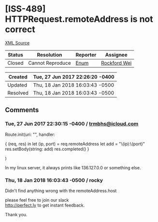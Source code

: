 # [ISS-489] HTTPRequest.remoteAddress is not correct 

[XML Source](../xml/ISS-489.xml)
<p></p>





Status|Resolution|Reporter|Assignee
------|----------|--------|--------
Closed|Cannot Reproduce|[Enum](trmbhs@icloud.com)|[Rockford Wei]($rocky)





Created|Tue, 27 Jun 2017 22:26:20 -0400
-------|--------------
Updated|Thu, 18 Jan 2018 16:03:43 -0500
Resolved|Thu, 18 Jan 2018 16:03:43 -0500


## Comments




### Tue, 27 Jun 2017 22:30:15 -0400 / trmbhs@icloud.com 

<p><p>    Route.init(uri: "", handler: </p>
{ (req, res) in
        let (ip, port) = req.remoteAddress
        let add = "\(ip):\(port)"
        res.setBody(string: add)
        res.completed()
    }
<p>)</p>


<p>In my linux server, it always prints like 136.127.0.0 or something else. </p></p>


### Thu, 18 Jan 2018 16:03:43 -0500 / rocky 

<p><p>Didn't find anything wrong with the remoteAddress.host</p>


<p>please feel free to join our slack <br/>
<a href="http://perfect.ly/" class="external-link" rel="nofollow">http://perfect.ly</a> to get instant feedback.</p>



<p>Thank you.</p></p>


